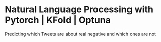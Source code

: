 # Natural Language Processing with Pytorch | KFold | Optuna
Predicting which Tweets are about real negative and which ones are not
